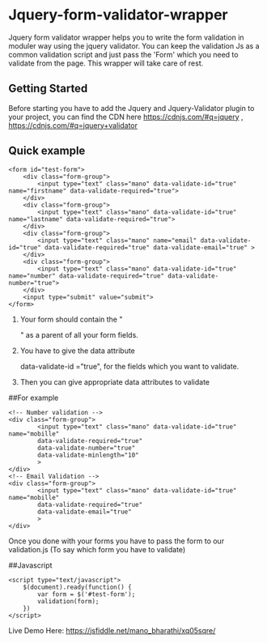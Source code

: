 # Jquery-form-validator-wrapper


Jquery form validator wrapper helps you to write the form validation in moduler way 
using the jquery validator.
You can keep the validation Js as a common validation script and just pass the 'Form'
which you need to validate from the page. This wrapper will take care of rest.

## Getting Started

Before starting you have to add the Jquery and Jquery-Validator plugin to your project,
you can find the CDN here https://cdnjs.com/#q=jquery , https://cdnjs.com/#q=jquery+validator

## Quick example
```
<form id="test-form">
	<div class="form-group">
		<input type="text" class="mano" data-validate-id="true" name="firstname" data-validate-required="true">
	</div>
	<div class="form-group">
		<input type="text" class="mano" data-validate-id="true" name="lastname" data-validate-required="true">
	</div>
	<div class="form-group">
		<input type="text" class="mano" name="email" data-validate-id="true" data-validate-required="true" data-validate-email="true" >
	</div>
	<div class="form-group">
		<input type="text" class="mano" data-validate-id="true" name="number" data-validate-required="true" data-validate-number="true">
	</div>
	<input type="submit" value="submit">
</form>
```

1) Your form should contain the "<div class="form-group"></div>" as a parent of all your form fields.

2) You have to give the data attribute <div data-validate-id="true"></div> data-validate-id ="true", for 
the fields which you want to validate.

3) Then you can give appropriate data attributes to validate

##For example
```
<!-- Number validation -->
<div class="form-group">
		<input type="text" class="mano" data-validate-id="true" name="mobille" 
		data-validate-required="true"
		data-validate-number="true"
		data-validate-minlength="10"
		>
</div>
<!-- Email Validation -->
<div class="form-group">
		<input type="text" class="mano" data-validate-id="true" name="mobille" 
		data-validate-required="true"
		data-validate-email="true"
		>
</div>
```


Once you done with your forms you have to pass the form  to our validation.js (To say which form you have to 
validate)

##Javascript
```
<script type="text/javascript">
	$(document).ready(function() {
		var form = $('#test-form');
		validation(form);
	})
</script>
```

Live Demo Here: https://jsfiddle.net/mano_bharathi/xq05sqre/


